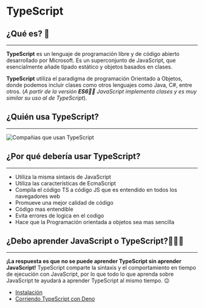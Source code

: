 # TypeScript

## ¿Qué es? 🤔

---

**TypeScript** es un lenguaje de programación libre y de código abierto desarrollado por Microsoft. Es un superconjunto de JavaScript, que esencialmente añade tipado estático y objetos basados en clases.

**TypeScript** utiliza el paradigma de programación Orientado a Objetos, donde podemos incluir clases como otros lenguajes como Java, C#, entre otros. (_A partir de la versión **ES6💪🏻** JavaScript implementa clases y es muy similar su uso al de TypeScript_).

## ¿Quién usa TypeScript?

---

![Compañias que usan TypeScript](https://www.notion.so/image/https%3A%2F%2Fs3-us-west-2.amazonaws.com%2Fsecure.notion-static.com%2Ffe171743-f3c6-471d-9833-9acac3e9ffc0%2FUntitled.png?table=block&id=a759e522-d410-4cfe-b909-7e4f4d598f3b&spaceId=9ae925bf-1a36-4edd-9b7c-edbef64326c3&width=2000&userId=2fe2417e-59ff-4563-8289-9c0d48d53c9d&cache=v2)

## ¿Por qué debería usar TypeScript?

---

- Utiliza la misma sintaxis de JavaScript
- Utiliza las características de EcmaScript
- Compila el código TS a código JS que es entendido en todos los navegadores web
- Promueve una mejor calidad de código
- Código mas entendible
- Evita errores de logica en el codigo
- Hace que la Programación orientada a objetos sea mas sencilla

## ¿Debo aprender JavaScript o TypeScript?🤷🏻‍♂️

---

**¡La respuesta es que no se puede aprender TypeScript sin aprender JavaScript!** TypeScript comparte la sintaxis y el comportamiento en tiempo de ejecución con JavaScript, por lo que todo lo que aprenda sobre JavaScript te ayudará a aprender TypeScript al mismo tiempo. 😉

- [Instalación](./docs/installation.md)
- [Corriendo TypeScript con Deno](./docs/running-typescript-with-deno.md)
